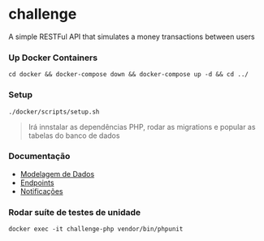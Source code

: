 # challenge
A simple RESTFul API that simulates a money transactions between users

### Up Docker Containers
`cd docker && docker-compose down && docker-compose up -d && cd ../`

### Setup
`./docker/scripts/setup.sh`

> Irá innstalar as dependências PHP, rodar as migrations e popular as tabelas do banco de dados

### Documentação
* [Modelagem de Dados]()
* [Endpoints]()
* [Notificações]()

### Rodar suíte de testes de unidade
`docker exec -it challenge-php vendor/bin/phpunit`
